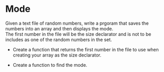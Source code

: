 # Mode

Given a text file of random numbers, write a prgoram that saves the numbers into an array and then displays the mode.  
The first number in the file will be the size declarator and is not to be includes as one of the random numbers in the set.  

- Create a function that returns the first number in the file to use when creating your array as the size declarator.

- Create a function to find the mode.